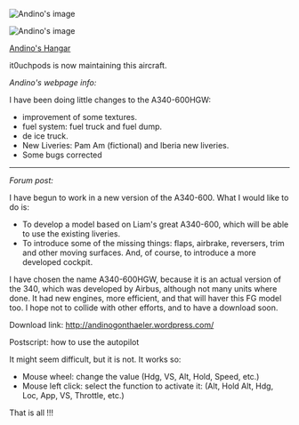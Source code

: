 ![Andino's image](https://andinogonthaeler.files.wordpress.com/2015/04/fgfs-screen-257.png?w=300&h=158)

![Andino's image](https://andinogonthaeler.files.wordpress.com/2015/04/fgfs-screen-265.png?w=300&h=158)

<a href="https://andinogonthaeler.wordpress.com/">Andino's Hangar</a>

it0uchpods is now maintaining this aircraft.

*Andino's webpage info:*

I have been doing little changes to the A340-600HGW:

* improvement of some textures.
* fuel system: fuel truck and fuel dump.
* de ice truck.
* New Liveries: Pam Am (fictional) and Iberia new liveries.
* Some bugs corrected


****

*Forum post:*

I have begun to work in a new version of the A340-600. What I would like to do is:

- To develop a model based on Liam's great A340-600, which will be able to use the existing liveries.
- To introduce some of the missing things: flaps, airbrake, reversers, trim and other moving surfaces. And, of course, to introduce a more developed cockpit.

I have chosen the name A340-600HGW, because it is an actual version of the 340, which was developed by Airbus, although not many units where done. It had new engines, more efficient, and that will haver this FG model too. I hope not to collide with other efforts, and to have a download soon.

Download link: <http://andinogonthaeler.wordpress.com/>

Postscript: how to use the autopilot

It might seem difficult, but it is not. It works so:

- Mouse wheel: change the value (Hdg, VS, Alt, Hold, Speed, etc.)
- Mouse left click: select the function to activate it: (Alt, Hold Alt, Hdg, Loc, App, VS, Throttle, etc.)

That is all !!!
